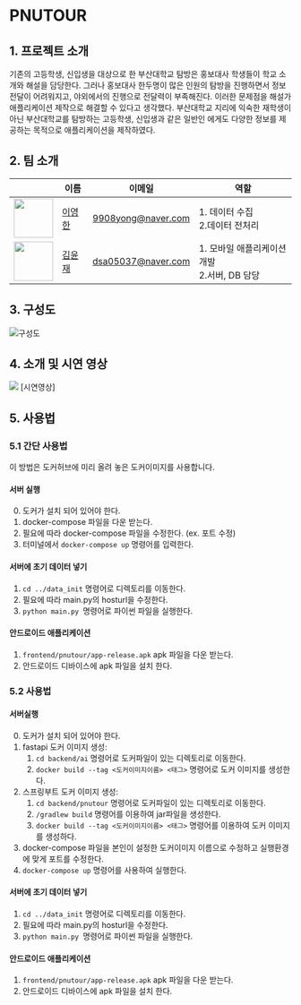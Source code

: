 # PNUTOUR
## 1. 프로젝트 소개

기존의 고등학생, 신입생을 대상으로 한 부산대학교 탐방은 홍보대사 학생들이 학교 소개와 해설을 담당한다. 그러나 홍보대사 한두명이 많은 인원의 탐방을 진행하면서 정보 전달이 어려워지고, 야외에서의 진행으로 전달력이 부족해진다. 이러한 문제점을 해설가 애플리케이션 제작으로 해결할 수 있다고 생각했다. 부산대학교 지리에 익숙한 재학생이 아닌 부산대학교를 탐방하는 고등학생, 신입생과 같은 일반인 에게도 다양한 정보를 제공하는 목적으로 애플리케이션을 제작하였다.

## 2. 팀 소개
|                                                          | 이름                                   | 이메일                | 역할                               |
|----------------------------------------------------------|--------------------------------------|--------------------|----------------------------------|
| <img src="https://github.com/YoungHanLi.png" width="70"> | [이영한](https://github.com/YoungHanLi) | 9908yong@naver.com | 1. 데이터 수집 <br/>2.데이터 전처리         |
| <img src="https://github.com/yunzae.png" width="70">     | [김윤재](https://github.com/yunzae) | dsa05037@naver.com | 1. 모바일 애플리케이션 개발<br/>2.서버, DB 담당 |

## 3. 구성도
![구성도](https://github.com/pnucse-capstone/Capstone-Template-2023/assets/81746373/7083aa20-cdca-4296-ac06-34c465f8c107)

## 4. 소개 및 시연 영상
<img src="https://github.com/pnucse-capstone/Capstone-Template-2023/assets/81746373/7fabef03-a7fe-47c7-b547-7ea092831c2d">
[시연영상]

## 5. 사용법
### 5.1 간단 사용법
이 방법은 도커허브에 미리 올려 놓은 도커이미지를 사용합니다.
#### 서버 실행
0. 도커가 설치 되어 있어야 한다.
1. docker-compose 파일을 다운 받는다.
2. 필요에 따라 docker-compose 파일을 수정한다. (ex. 포트 수정)
3. 터미널에서 `docker-compose up` 명령어를 입력한다.

#### 서버에 초기 데이터 넣기
1. `cd ../data_init` 명령어로 디렉토리를 이동한다.
2. 필요에 따라 main.py의 hosturl을 수정한다.
3. `python main.py `명령어로 파이썬 파일을 실행한다.

#### 안드로이드 애플리케이션
1. `frontend/pnutour/app-release.apk` apk 파일을 다운 받는다.
2. 안드로이드 디바이스에 apk 파일을 설치 한다.

### 5.2 사용법
#### 서버실행
0. 도커가 설치 되어 있어야 한다.
1. fastapi 도커 이미지 생성: 
   1. `cd backend/ai` 명령어로 도커파일이 있는 디렉토리로 이동한다.
   2. `docker build --tag <도커이미지이름> <태그>` 명령어로 도커 이미지를 생성한다.
2. 스프링부트 도커 이미지 생성:
   1. `cd backend/pnutour` 명령어로 도커파일이 있는 디렉토리로 이동한다.
   2. `/gradlew build` 명령어를 이용하여 jar파일을 생성한다.
   3. `docker build --tag <도커이미지이름> <태그>` 명령어를 이용하여 도커 이미지를 생성하다.
3. docker-compose 파일을 본인이 설정한 도커이미지 이름으로 수정하고 실행환경에 맞게 포트를 수정한다.
4. `docker-compose up` 명령어를 사용하여 실행한다.


#### 서버에 초기 데이터 넣기
1. `cd ../data_init` 명령어로 디렉토리를 이동한다.
2. 필요에 따라 main.py의 hosturl을 수정한다.
3. `python main.py `명령어로 파이썬 파일을 실행한다.


#### 안드로이드 애플리케이션
1. `frontend/pnutour/app-release.apk` apk 파일을 다운 받는다.
2. 안드로이드 디바이스에 apk 파일을 설치 한다.
